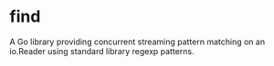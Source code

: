 # find

A Go library providing concurrent streaming pattern matching on an io.Reader using standard library regexp patterns.